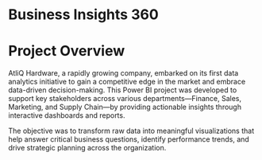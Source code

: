 # Business Insights 360
# Project Overview
AtliQ Hardware, a rapidly growing company, embarked on its first data analytics initiative to gain a competitive edge in the market and embrace data-driven decision-making. This Power BI project was developed to support key stakeholders across various departments—Finance, Sales, Marketing, and Supply Chain—by providing actionable insights through interactive dashboards and reports.

The objective was to transform raw data into meaningful visualizations that help answer critical business questions, identify performance trends, and drive strategic planning across the organization.
